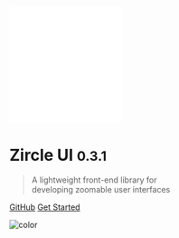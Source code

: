 
<img src="_images/logo-light.svg" width="200" >

# Zircle UI <small>0.3.1</small>

> A lightweight front-end library for <br> developing zoomable user interfaces

[GitHub](https://github.com/zircleui/zircleUI)
[Get Started](?id=introduction)

![color](#179CDE)